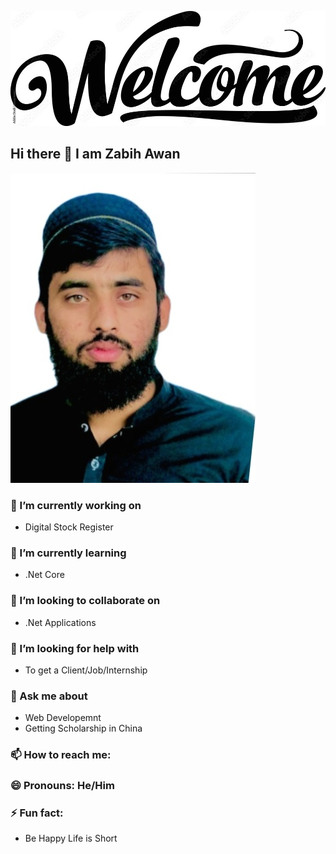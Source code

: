 ![Alt text](https://raw.githubusercontent.com/Zabihawani1433/forclient/refs/heads/main/welcom.jpg)

## Hi there 👋 I am Zabih Awan
![Alt text](https://raw.githubusercontent.com/Zabihawani1433/forclient/refs/heads/main/white%20back.jpg)

### 🔭 I’m currently working on 
- Digital Stock Register 

### 🌱 I’m currently learning
- .Net Core

### 👯 I’m looking to collaborate on
- .Net Applications

 ### 🤔 I’m looking for help with 
- To get a Client/Job/Internship
   
### 💬 Ask me about 
- Web Developemnt
- Getting Scholarship in China

### 📫 How to reach me: 
 
### 😄 Pronouns: He/Him

  
### ⚡ Fun fact:
- Be Happy Life is Short

